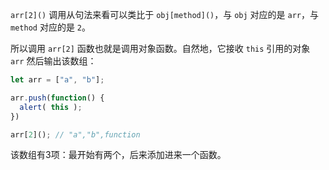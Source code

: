 `arr[2]()` 调用从句法来看可以类比于 `obj[method]()`，与 `obj` 对应的是 `arr`，与 `method` 对应的是 `2`。

所以调用 `arr[2]` 函数也就是调用对象函数。自然地，它接收 `this` 引用的对象 `arr` 然后输出该数组：

```js run
let arr = ["a", "b"];

arr.push(function() {
  alert( this );
})

arr[2](); // "a","b",function
```

该数组有3项：最开始有两个，后来添加进来一个函数。
